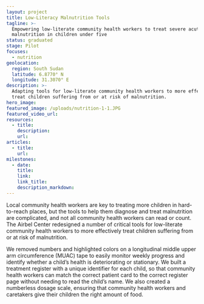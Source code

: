 ```yaml
---
layout: project
title: Low-Literacy Malnutrition Tools
tagline: >-
  Empowering low-literate community health workers to treat severe acute
  malnutrition in children under five
status: graduated
stage: Pilot
focuses:
  - nutrition
geolocation:
  region: South Sudan
  latitude: 6.8770° N
  longitude: 31.3070° E
description: >-
  Adapting tools for low-literate community health workers to more effectively
  treat children suffering from or at risk of malnutrition.
hero_image:
featured_image: /uploads/nutrition-1-1.JPG
featured_video_url:
resources:
  - title:
    description:
    url:
articles:
  - title:
    url:
milestones:
  - date:
    title:
    link:
    link_title:
    description_markdown:
---
```


Local community health workers are key to treating more children in hard-to-reach places, but the tools to help them diagnose and treat malnutrition are complicated, and not all community health workers can read or count. The Airbel Center redesigned a number of critical tools for low-literate community health workers to more effectively treat children suffering from or at risk of malnutrition.

We removed numbers and highlighted colors on a longitudinal middle upper arm circumference (MUAC) tape to easily monitor weekly progress and identify whether a child’s health is deteriorating or stationary. We built a treatment register with a unique identifier for each child, so that community health workers can match the correct patient card to the correct register page without needing to read the child’s name. We also created a numberless dosage scale, ensuring that community health workers and caretakers give their children the right amount of food.